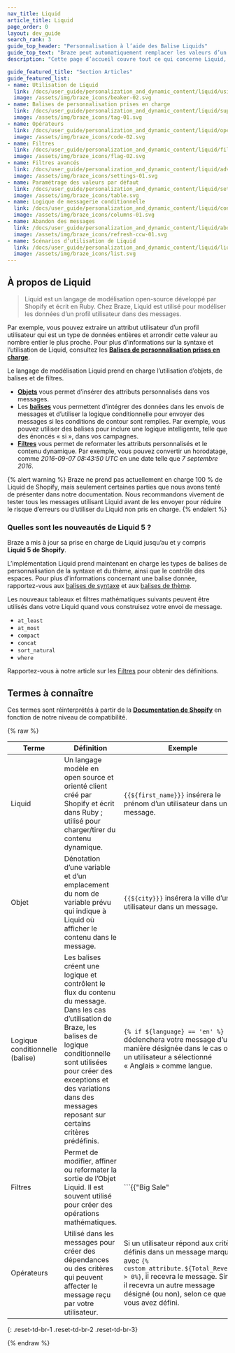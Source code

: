 ```yaml
---
nav_title: Liquid
article_title: Liquid
page_order: 0
layout: dev_guide
search_rank: 3
guide_top_header: "Personnalisation à l’aide des Balise Liquids"
guide_top_text: "Braze peut automatiquement remplacer les valeurs d’un utilisateur donné dans vos messages. Placez votre expression à l’intérieur de deux ensembles de parenthèses courbes pour notifier Braze que vous utiliserez une valeur interpolée. À l’intérieur de ces parenthèses, toutes les valeurs d’utilisateur que vous souhaitez remplacer doivent être entourées d’un ensemble supplémentaire de parenthèses précédées d’un signe dollar.<br><br>Pour en savoir plus sur Liquid, consultez notre cours d’apprentissage Braze guidé <b><a href='https://learning.braze.com/dynamic-personalization-with-liquid'>Personnalisation dynamique avec Liquid</a></b> !"
description: "Cette page d’accueil couvre tout ce qui concerne Liquid, comme les balises de personnalisation prises en charge, les filtres, la configuration des valeurs par défaut, etc."

guide_featured_title: "Section Articles"
guide_featured_list:
- name: Utilisation de Liquid
  link: /docs/user_guide/personalization_and_dynamic_content/liquid/using_liquid/
  image: /assets/img/braze_icons/beaker-02.svg
- name: Balises de personnalisation prises en charge
  link: /docs/user_guide/personalization_and_dynamic_content/liquid/supported_personalization_tags/
  image: /assets/img/braze_icons/tag-01.svg
- name: Opérateurs
  link: /docs/user_guide/personalization_and_dynamic_content/liquid/operators/
  image: /assets/img/braze_icons/code-02.svg
- name: Filtres
  link: /docs/user_guide/personalization_and_dynamic_content/liquid/filters/
  image: /assets/img/braze_icons/flag-02.svg
- name: Filtres avancés
  link: /docs/user_guide/personalization_and_dynamic_content/liquid/advanced_filters/
  image: /assets/img/braze_icons/settings-01.svg
- name: Paramétrage des valeurs par défaut
  link: /docs/user_guide/personalization_and_dynamic_content/liquid/setting_default_values/
  image: /assets/img/braze_icons/table.svg
- name: Logique de messagerie conditionnelle
  link: /docs/user_guide/personalization_and_dynamic_content/liquid/conditional_logic/
  image: /assets/img/braze_icons/columns-01.svg
- name: Abandon des messages
  link: /docs/user_guide/personalization_and_dynamic_content/liquid/aborting_messages/
  image: /assets/img/braze_icons/refresh-ccw-01.svg
- name: Scénarios d’utilisation de Liquid
  link: /docs/user_guide/personalization_and_dynamic_content/liquid/liquid_use_cases/
  image: /assets/img/braze_icons/list.svg
---
```


## À propos de Liquid

> Liquid est un langage de modélisation open-source développé par Shopify et écrit en Ruby. Chez Braze, Liquid est utilisé pour modéliser les données d’un profil utilisateur dans des messages. 

Par exemple, vous pouvez extraire un attribut utilisateur d’un profil utilisateur qui est un type de données entières et arrondir cette valeur au nombre entier le plus proche. Pour plus d’informations sur la syntaxe et l’utilisation de Liquid, consultez les [**Balises de personnalisation prises en charge**][1].

Le langage de modélisation Liquid prend en charge l’utilisation d’objets, de balises et de filtres.

- [**Objets**]({{site.baseurl}}/user_guide/personalization_and_dynamic_content/liquid/) vous permet d’insérer des attributs personnalisés dans vos messages.
- Les [**balises**]({{site.baseurl}}/user_guide/personalization_and_dynamic_content/liquid/supported_personalization_tags/) vous permettent d’intégrer des données dans les envois de messages et d’utiliser la logique conditionnelle pour envoyer des messages si les conditions de contour sont remplies. Par exemple, vous pouvez utiliser des balises pour inclure une logique intelligente, telle que des énoncés « si », dans vos campagnes.
- [**Filtres**]({{site.baseurl}}/user_guide/personalization_and_dynamic_content/liquid/filters/) vous permet de reformater les attributs personnalisés et le contenu dynamique. Par exemple, vous pouvez convertir un horodatage, comme *2016-09-07 08:43:50 UTC* en une date telle que *7 septembre 2016*.

{% alert warning %}
Braze ne prend pas actuellement en charge 100 % de Liquid de Shopify, mais seulement certaines parties que nous avons tenté de présenter dans notre documentation. Nous recommandons vivement de tester tous les messages utilisant Liquid avant de les envoyer pour réduire le risque d’erreurs ou d’utiliser du Liquid non pris en charge.
{% endalert %}

### Quelles sont les nouveautés de Liquid 5 ?

Braze a mis à jour sa prise en charge de Liquid jusqu’au et y compris **Liquid 5 de Shopify**. 

L’implémentation Liquid prend maintenant en charge les types de balises de personnalisation de la syntaxe et du thème, ainsi que le contrôle des espaces. Pour plus d’informations concernant une balise donnée, rapportez-vous aux [balises de syntaxe]({{site.baseurl}}/user_guide/personalization_and_dynamic_content/liquid/supported_personalization_tags/#syntax-tags) et aux [balises de thème]({{site.baseurl}}/user_guide/personalization_and_dynamic_content/liquid/supported_personalization_tags/#theme-tags). 

Les nouveaux tableaux et filtres mathématiques suivants peuvent être utilisés dans votre Liquid quand vous construisez votre envoi de message.
- `at_least`
- `at_most`
- `compact`
- `concat`
- `sort_natural`
- `where`

Rapportez-vous à notre article sur les [Filtres]({{site.baseurl}}/user_guide/personalization_and_dynamic_content/liquid/filters/) pour obtenir des définitions.

## Termes à connaître

Ces termes sont réinterprétés à partir de la [**Documentation de Shopify**](https://shopify.github.io/liquid/basics/introduction/) en fonction de notre niveau de compatibilité.

{% raw %}

| Terme | Définition | Exemple |  
|---|---|---|
| Liquid | Un langage modèle en open source et orienté client créé par Shopify et écrit dans Ruby ; utilisé pour charger/tirer du contenu dynamique. | `{{${first_name}}}` insérera le prénom d’un utilisateur dans un message. |
| Objet | Dénotation d’une variable et d’un emplacement du nom de variable prévu qui indique à Liquid où afficher le contenu dans le message. | `{{${city}}}` insérera la ville d’un utilisateur dans un message. |
| Logique conditionnelle (balise) | Les balises créent une logique et contrôlent le flux du contenu du message. Dans les cas d’utilisation de Braze, les balises de logique conditionnelle sont utilisées pour créer des exceptions et des variations dans des messages reposant sur certains critères prédéfinis. | ```{% if ${language} == 'en' %}``` déclenchera votre message d’une manière désignée dans le cas où un utilisateur a sélectionné « Anglais » comme langue. |
| Filtres | Permet de modifier, affiner ou reformater la sortie de l’Objet Liquid. Il est souvent utilisé pour créer des opérations mathématiques. | ```{{"Big Sale" | upcase}}``` affiche les mots « Soldes importantes » en majuscules (c.-à-d. « SOLDES IMPORTANTES ») dans le message. |
| Opérateurs | Utilisé dans les messages pour créer des dépendances ou des critères qui peuvent affecter le message reçu par votre utilisateur. | Si un utilisateur répond aux critères définis dans un message marqué avec `{% custom_attribute.${Total_Revenue} > 0%}`, il recevra le message. Sinon, il recevra un autre message désigné (ou non), selon ce que vous avez défini. |
{: .reset-td-br-1 .reset-td-br-2 .reset-td-br-3}

{% endraw %}

<br>

[1]: {{site.baseurl}}/user_guide/personalization_and_dynamic_content/liquid/supported_personalization_tags/
